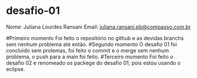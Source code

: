 # desafio-01
Nome: Juliana Lourdes Ransani
Email: juliana.ransani.pb@compasso.com.br

#Primeiro momento
Foi feito o repositório no github e as devidas branchs sem nenhum problema até então.
#Segundo momento
O desafio 01 foi concluido sem prolemas, foi feito o commit e o merge sem nenhum problema, o push para a main foi feito.
#Terceiro momento
Foi feito o desafio 02 e renomeado os packege do desafio 01, pois estou usando o eclipse.